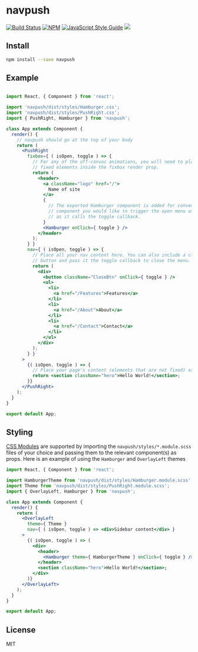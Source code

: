 # navpush

> 

[![Build Status](https://img.shields.io/travis/com/nicholasray/navpush.svg?style=flat)](https://travis-ci.com/nicholasray/navpush)
[![NPM](https://img.shields.io/npm/v/navpush.svg)](https://www.npmjs.com/package/navpush)
[![JavaScript Style
Guide](https://img.shields.io/badge/code_style-standard-brightgreen.svg)](https://standardjs.com)
![](https://img.shields.io/github/license/nicholasray/navpush.svg?style=flat)

## Install

```bash
npm install --save navpush
```

## Example

```jsx

import React, { Component } from 'react';

import 'navpush/dist/styles/Hamburger.css';
import 'navpush/dist/styles/PushRight.css';
import { PushRight, Hamburger } from 'navpush';

class App extends Component {
  render() {
    // navpush should go at the top of your body
    return (
      <PushRight
        fixbox={ ( isOpen, toggle ) => {
          // For any of the off-canvas animations, you will need to place your
          // fixed elements inside the fixbox render prop.
          return (
            <header>
              <a className="logo" href="/">
                Name of site
              </a>
              {
                // The exported Hamburger component is added for convenience, but you can use whatever
                // component you would like to trigger the open menu as long
                // as it calls the toggle callback.
              }
              <Hamburger onClick={ toggle } />
            </header>
          );
        } }
        nav={ ( isOpen, toggle ) => {
          // Place all your nav content here. You can also include a close
          // button and pass it the toggle callback to close the menu.
          return (
            <div>
              <button className="CloseBtn" onClick={ toggle } />
              <ul>
                <li>
                  <a href="/Features">Features</a>
                </li>
                <li>
                  <a href="/About">About</a>
                </li>
                <li>
                  <a href="/Contact">Contact</a>
                </li>
              </ul>
            </div>
          );
        } }
      >
        {( isOpen, toggle ) => {
          // Place your page's content (elements that are not fixed) as children.
          return <section className="hero">Hello World!</section>;
        }}
      </PushRight>
    );
  }
}

export default App;
```

## Styling

[CSS Modules](https://github.com/css-modules/css-modules) are supported by
importing the `navpush/styles/*.module.scss` files of your choice and passing
them to the relevant component(s) as props. Here is an example of using the
`Hamburger` and `OverlayLeft` themes

```jsx
import React, { Component } from 'react';

import HamburgerTheme from 'navpush/dist/styles/Hamburger.module.scss';
import Theme from 'navpush/dist/styles/PushRight.module.scss';
import { OverlayLeft, Hamburger } from 'navpush';

class App extends Component {
  render() {
    return (
      <OverlayLeft
        theme={ Theme }
        nav={ ( isOpen, toggle ) => <div>Sidebar content</div> }
      >
        {( isOpen, toggle ) => (
          <div>
            <header>
              <Hamburger theme={ HamburgerTheme } onClick={ toggle } />
            </header>
            <section className="hero">Hello World!</section>;
          </div>
        )}
      </OverlayLeft>
    );
  }
}

export default App;
```

## License

MIT
